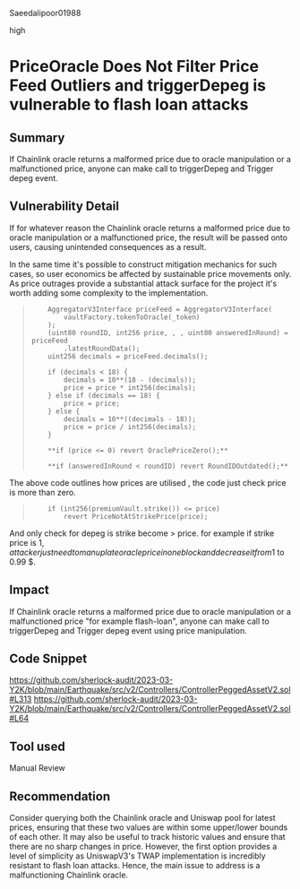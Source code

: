Saeedalipoor01988

high

# PriceOracle Does Not Filter Price Feed Outliers and triggerDepeg is vulnerable to flash loan attacks

## Summary
If Chainlink oracle returns a malformed price due to oracle manipulation or a malfunctioned price, anyone can make call to triggerDepeg and Trigger depeg event.

## Vulnerability Detail
If for whatever reason the Chainlink oracle returns a malformed price due to oracle manipulation or a malfunctioned price, the result will be passed onto users, causing unintended consequences as a result.

In the same time it's possible to construct mitigation mechanics for such cases, so user economics be affected by sustainable price movements only. As price outrages provide a substantial attack surface for the project it's worth adding some complexity to the implementation.

>         AggregatorV3Interface priceFeed = AggregatorV3Interface(
>             vaultFactory.tokenToOracle(_token)
>         );
>         (uint80 roundID, int256 price, , , uint80 answeredInRound) = priceFeed
>             .latestRoundData();
>         uint256 decimals = priceFeed.decimals();
> 
>         if (decimals < 18) {
>             decimals = 10**(18 - (decimals));
>             price = price * int256(decimals);
>         } else if (decimals == 18) {
>             price = price;
>         } else {
>             decimals = 10**((decimals - 18));
>             price = price / int256(decimals);
>         }
> 
>         **if (price <= 0) revert OraclePriceZero();**
> 
>         **if (answeredInRound < roundID) revert RoundIDOutdated();**

The above code outlines how prices are utilised , the code just check price is more than zero.

>         if (int256(premiumVault.strike()) <= price)
>             revert PriceNotAtStrikePrice(price);

And only check for depeg is strike become > price. for example if strike price is 1$, attacker just need to manuplate oracle price in one block and decrease it from 1$ to 0.99 $.

## Impact
If Chainlink oracle returns a malformed price due to oracle manipulation or a malfunctioned price "for example flash-loan", anyone can make call to triggerDepeg and Trigger depeg event using price manipulation.

## Code Snippet
https://github.com/sherlock-audit/2023-03-Y2K/blob/main/Earthquake/src/v2/Controllers/ControllerPeggedAssetV2.sol#L313
https://github.com/sherlock-audit/2023-03-Y2K/blob/main/Earthquake/src/v2/Controllers/ControllerPeggedAssetV2.sol#L64

## Tool used
Manual Review

## Recommendation
Consider querying both the Chainlink oracle and Uniswap pool for latest prices, ensuring that these two values are within some upper/lower bounds of each other. It may also be useful to track historic values and ensure that there are no sharp changes in price. However, the first option provides a level of simplicity as UniswapV3's TWAP implementation is incredibly resistant to flash loan attacks. Hence, the main issue to address is a malfunctioning Chainlink oracle.